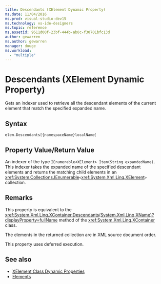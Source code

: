 ```yaml
---
title: Descendants (XElement Dynamic Property)
ms.date: 11/04/2016
ms.prod: visual-studio-dev15
ms.technology: vs-ide-designers
ms.topic: reference
ms.assetid: 9611d00f-23bf-444b-ab0c-f30701bfc13d
author: gewarren
ms.author: gewarren
manager: douge
ms.workload:
  - "multiple"
---
```

# Descendants (XElement Dynamic Property)

Gets an indexer used to retrieve all the descendant elements of the current element that match the specified expanded name.

## Syntax

```
elem.Descendants[{namespaceName}localName]
```

## Property Value/Return Value

An indexer of the type `IEnumerable<XElement> Item(String expandedName)`. This indexer takes the expanded name of the specified descendant elements and returns the matching child elements in an <xref:System.Collections.IEnumerable>`<`<xref:System.Xml.Linq.XElement>`>` collection.

## Remarks

This property is equivalent to the <xref:System.Xml.Linq.XContainer.Descendants(System.Xml.Linq.XName)?displayProperty=fullName> method of the <xref:System.Xml.Linq.XContainer> class.

The elements in the returned collection are in XML source document order.

This property uses deferred execution.

## See also

- [XElement Class Dynamic Properties](../designers/xelement-class-dynamic-properties.md)
- [Elements](../designers/elements-xelement-dynamic-property.md)